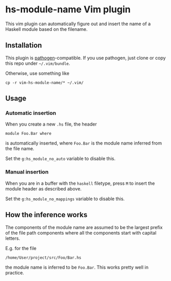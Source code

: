 # hs-module-name Vim plugin

This vim plugin can automatically figure out and insert the name of a Haskell
module based on the filename.

## Installation

This plugin is [pathogen][pathogen]-compatible. If you use pathogen, just clone
or copy this repo under `~/.vim/bundle`.

Otherwise, use something like

    cp -r vim-hs-module-name/* ~/.vim/

## Usage
### Automatic insertion
When you create a new `.hs` file, the header

    module Foo.Bar where

is automatically inserted, where `Foo.Bar` is the module name inferred from the
file name.

Set the `g:hs_module_no_auto` variable to disable this.

### Manual insertion
When you are in a buffer with the `haskell` filetype, press `M` to insert the
module header as described above.

Set the `g:hs_module_no_mappings` variable to disable this.

## How the inference works
The components of the module name are assumed to be the largest
prefix of the file path components where all the components start with
capital letters.

E.g. for the file

    /home/User/project/src/Foo/Bar.hs

the module name is inferred to be `Foo.Bar`. This works pretty well in
practice.

[pathogen]: https://github.com/tpope/vim-pathogen
